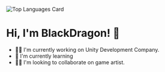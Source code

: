 ![Top Languages Card](https://github-readme-stats.vercel.app/api/top-langs/?username=DarlingUUi)
# Hi, I'm BlackDragon! 👋
- 👩‍💻 I'm currently working on Unity Development Company.
- 🧠 I'm currently learning 
- 👯‍♀️ I'm looking to collaborate on game artist.
